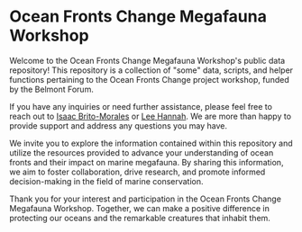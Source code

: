 # Ocean Fronts Change Megafauna Workshop

Welcome to the Ocean Fronts Change Megafauna Workshop's public data repository! This repository is a collection of "some" data, scripts, and helper functions pertaining to the Ocean Fronts Change project workshop, funded by the Belmont Forum.

If you have any inquiries or need further assistance, please feel free to reach out to [Isaac Brito-Morales](ibrito@conservation.org) or [Lee Hannah](lhannah@conservation.org). We are more than happy to provide support and address any questions you may have.

We invite you to explore the information contained within this repository and utilize the resources provided to advance your understanding of ocean fronts and their impact on marine megafauna. By sharing this information, we aim to foster collaboration, drive research, and promote informed decision-making in the field of marine conservation.

Thank you for your interest and participation in the Ocean Fronts Change Megafauna Workshop. Together, we can make a positive difference in protecting our oceans and the remarkable creatures that inhabit them.
